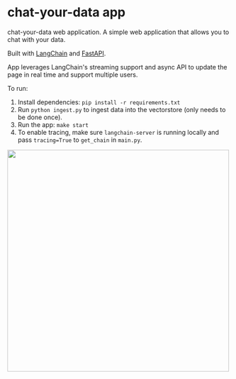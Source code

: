 # chat-your-data app
chat-your-data web application. A simple web application that allows you to chat with your data.

Built with [LangChain](https://github.com/hwchase17/langchain/) and [FastAPI](https://fastapi.tiangolo.com/).

App leverages LangChain's streaming support and async API to update the page in real time and support multiple users.

To run:
1. Install dependencies: `pip install -r requirements.txt`
2. Run `python ingest.py` to ingest data into the vectorstore (only needs to be done once).
2. Run the app: `make start`
3. To enable tracing, make sure `langchain-server` is running locally and pass `tracing=True` to `get_chain` in `main.py`.

<img src="https://github.com/hwchase17/chat-langchain/blob/0b592e0e15687f0fc6d6db9608ee90eaf76446e8/streaming_example/assets/images/Chat_Your_Data.gif" width="500" height="500"/>